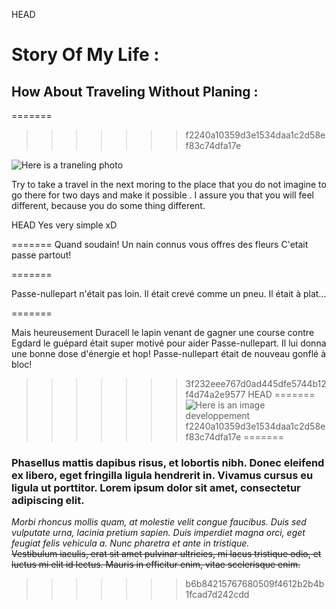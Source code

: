 HEAD
# Story Of My Life :
## How About Traveling Without Planing :
=======
>>>>>>> f2240a10359d3e1534daa1c2d58ef83c74dfa17e

![Here is a traneling photo](https://st-process-production.s3.amazonaws.com/e046bb6c-3dd0-4d92-be54-134802864556/fcf7bcb5-17a4-435f-88dd-3c2ae96a7585.jpg)

Try to take a travel in the next moring to the place that you do not imagine to go there for two days and make it possible .
I assure you that you will feel different, because you do some thing different.

HEAD
Yes very simple xD

=======
Quand soudain!
Un nain connus vous offres des fleurs
C'etait passe partout!
    
=======

Passe-nullepart n'était pas loin. Il était crevé comme un pneu. Il était à plat...

=======

Mais heureusement Duracell le lapin venant de gagner une course contre Egdard le guépard était super motivé pour aider Passe-nullepart. 
Il lui donna une bonne dose d'énergie et hop! Passe-nullepart était de nouveau gonflé à bloc! 
>>>>>>> 3f232eee767d0ad445dfe5744b12f4d74a2e9577
HEAD
=======
![Here is an image](https://www.google.com/url?sa=i&source=images&cd=&ved=2ahUKEwiJsPyUj4fkAhUNzaQKHbGgBw4QjRx6BAgBEAQ&url=https%3A%2F%2Fwww.pinterest.com%2Fpin%2F446982331738600675%2F&psig=AOvVaw3jSPZ974AySj0_OQqYEyhl&ust=1566035537211188)
developpement
>>>>>>> f2240a10359d3e1534daa1c2d58ef83c74dfa17e
=======

### Phasellus mattis dapibus risus, et lobortis nibh. Donec eleifend ex libero, eget fringilla ligula hendrerit in. Vivamus cursus eu ligula ut porttitor. Lorem ipsum dolor sit amet, consectetur adipiscing elit.  
*Morbi rhoncus mollis quam, at molestie velit congue faucibus. Duis sed vulputate urna, lacinia pretium sapien. Duis imperdiet magna orci, eget feugiat felis vehicula a. Nunc pharetra et ante in tristique.*  
~~Vestibulum iaculis, erat sit amet pulvinar ultricies, mi lacus tristique odio, et luctus mi elit id lectus. Mauris in efficitur enim, vitae scelerisque enim.~~  
>>>>>>> b6b84215767680509f4612b2b4b1fcad7d242cdd
